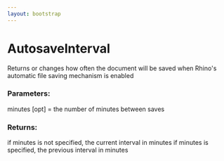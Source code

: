 ```yaml
---
layout: bootstrap
---
```


# AutosaveInterval

Returns or changes how often the document will be saved when Rhino's
        automatic file saving mechanism is enabled
        

### Parameters:

minutes [opt] = the number of minutes between saves
        

### Returns:


if minutes is not specified, the current interval in minutes
if minutes is specified, the previous interval in minutes
        
